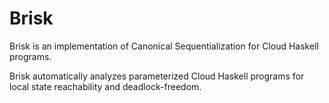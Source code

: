 # Brisk

Brisk is an implementation of Canonical Sequentialization for Cloud Haskell programs.

Brisk automatically analyzes parameterized Cloud Haskell programs for local state reachability and deadlock-freedom.
